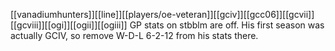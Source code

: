 [[vanadiumhunters]][[line]][[players/oe-veteran]][[gciv]][[gcc06]][[gcvii]][[gcviii]][[ogi]][[ogii]][[ogiii]]
GP stats on stbblm are off. His first season was actually GCIV, so remove W-D-L 6-2-12 from his stats there. 